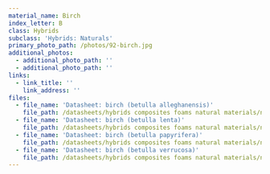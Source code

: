 ```yaml
---
material_name: Birch
index_letter: B
class: Hybrids
subclass: 'Hybrids: Naturals'
primary_photo_path: /photos/92-birch.jpg
additional_photos:
  - additional_photo_path: ''
  - additional_photo_path: ''
links:
  - link_title: ''
    link_address: ''
files:
  - file_name: 'Datasheet: birch (betulla alleghanensis)'
    file_path: /datasheets/hybrids composites foams natural materials/natural materials/birch(betula alleghanensis).pdf
  - file_name: 'Datasheet: birch (betulla lenta)'
    file_path: /datasheets/hybrids composites foams natural materials/natural materials/birch(betula lenta).pdf
  - file_name: 'Datasheet: birch (betulla papyrifera)'
    file_path: /datasheets/hybrids composites foams natural materials/natural materials/birch(betula papyrifera).pdf
  - file_name: 'Datasheet: birch (betulla verrucosa)'
    file_path: /datasheets/hybrids composites foams natural materials/natural materials/birch(betula verrucosa).pdf
---
```


